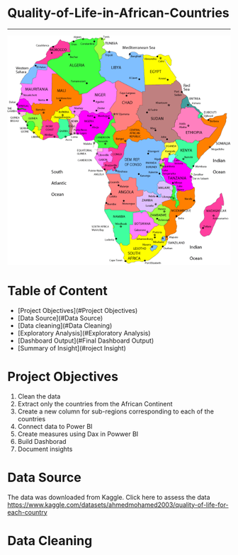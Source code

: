 # Quality-of-Life-in-African-Countries
---
![Quality of Life](https://github.com/Adu-Victor/Quality-of-Life-in-African-Countries/blob/main/Assets/Images/map%20of%20africa.png)

# Table of Content

- [Project Objectives](#Project Objectives)
- [Data Source](#Data Source)
- [Data cleaning](#Data Cleaning)
- [Exploratory Analysis](#Exploratory Analysis)
- [Dashboard Output](#Final Dashboard Output)
- [Summary of Insight](#roject Insight)


# Project Objectives
1. Clean the data
2. Extract only the countries from the African Continent
3. Create a new column for sub-regions corresponding to each of the countries
4. Connect data to Power BI
5. Create measures using Dax in Powwer BI
6. Build Dashborad
7. Document insights
 
# Data Source
The data was downloaded from Kaggle. Click here to assess the data https://www.kaggle.com/datasets/ahmedmohamed2003/quality-of-life-for-each-country

# Data Cleaning
